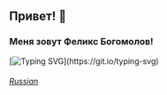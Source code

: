 ## Привет! 👋 
### Меня зовут Феликс Богомолов!

[![Typing SVG](https://readme-typing-svg.demolab.com?font=Fira+Code&pause=1000&width=435&lines=Феликс+Богомолов...;Python...;Вирусы...;https%3A%2F%2Ft.me%2Ffelibog;Информация+о+системе...)](https://git.io/typing-svg)
###### [Russian](https://github.com/FeliBog/FeliBog/blob/main/README.md)
